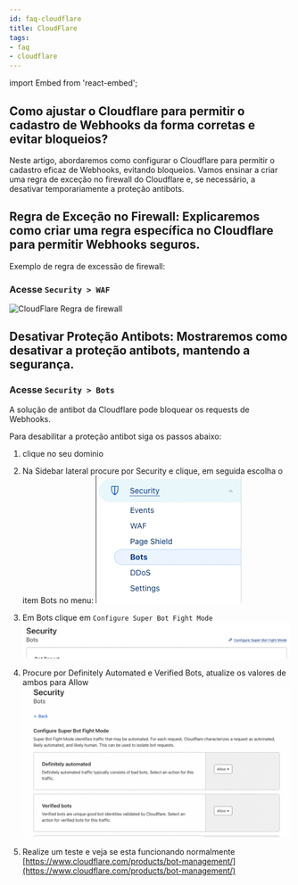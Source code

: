 ```yaml
---
id: faq-cloudflare
title: CloudFlare
tags:
- faq
- cloudflare
---
```

import Embed from 'react-embed';

## Como ajustar o Cloudflare para permitir o cadastro de Webhooks da forma corretas e evitar bloqueios?

Neste artigo, abordaremos como configurar o Cloudflare para permitir o cadastro eficaz de Webhooks, evitando bloqueios. Vamos ensinar a criar uma regra de exceção no firewall do Cloudflare e, se necessário, a desativar temporariamente a proteção antibots.

## Regra de Exceção no Firewall: Explicaremos como criar uma regra específica no Cloudflare para permitir Webhooks seguros.

<Embed url='https://youtu.be/q-XhQbGziGk' />

Exemplo de regra de excessão de firewall:

### Acesse `Security > WAF`

![CloudFlare Regra de firewall](/img/cloudflare/cloudflare_regra_firewall.png)

## Desativar Proteção Antibots: Mostraremos como desativar a proteção antibots, mantendo a segurança.

### Acesse `Security > Bots`

A solução de antibot da Cloudflare pode bloquear os requests de Webhooks.

Para desabilitar a proteção antibot siga os passos abaixo:

1. clique no seu dominio
2. Na Sidebar lateral procure por Security e clique, em seguida escolha o item Bots no menu:
![cloudflare sidebar security example](./__assets__/cloudflare-sidebar.png)

3. Em Bots clique em `Configure Super Bot Fight Mode`
![cloudflare bots home](./__assets__/cloudflare-bots.png)

4. Procure por Definitely Automated e Verified Bots, atualize os valores de ambos para Allow
![cloudflare bots options](./__assets__/cloudflare-bots-options.png)

5. Realize um teste e veja se esta funcionando normalmente
[https://www.cloudflare.com/products/bot-management/](https://www.cloudflare.com/products/bot-management/)
